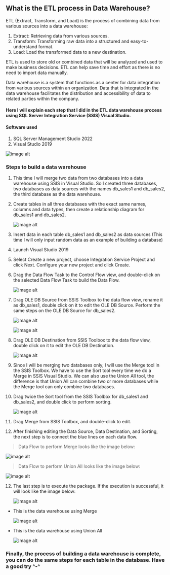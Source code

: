 ## What is the ETL process in Data Warehouse?

ETL (Extract, Transform, and Load) is the process of combining data from various sources into a data warehouse: 
1. Extract: Retrieving data from various sources.
2. Transform: Transforming raw data into a structured and easy-to-understand format.
3. Load: Load the transformed data to a new destination.

ETL is used to store old or combined data that will be analyzed and used to make business decisions. ETL can help save time and effort as there is no need to import data manually. 

Data warehouse is a system that functions as a center for data integration from various sources within an organization. Data that is integrated in the data warehouse facilitates the distribution and accessibility of data to related parties within the company.

#### Here I will explain each step that I did in the ETL data warehouse process using SQL Server Integration Service (SSIS) Visual Studio.
#### Software used
1. SQL Server Management Studio 2022
2. Visual Studio 2019

![image alt](https://github.com/Biancaninna/ETL-Data-Warehouse-Using-SQL-Server-Integration-Services-SSIS--Visual-Studio/blob/452dee0aa4c41f320f199e1e250dfd8b935c4c64/Union%20All%20Images/Terminology.png) 

### Steps to build a data warehouse

1. This time I will merge two data from two databases into a data warehouse using SSIS in Visual Studio. So I created three databases, two databases as data sources with the names db_sales1 and db_sales2, the third database as the data warehouse.

2. Create tables in all three databases with the exact same names, columns and data types, then create a relationship diagram for db_sales1 and db_sales2.

   ![image alt](https://github.com/Biancaninna/ETL-Data-Warehouse-Using-SQL-Server-Integration-Services-SSIS--Visual-Studio/blob/452dee0aa4c41f320f199e1e250dfd8b935c4c64/Union%20All%20Images/Diagram%20Relasi%20db.sales1.png)

3. Insert data in each table db_sales1 and db_sales2 as data sources (This time I will only input random data as an example of building a database)

4. Launch Visual Studio 2019

5. Select Create a new project, choose Integration Service Project and click Next. Configure your new project and click Create.

6. Drag the Data Flow Task to the Control Flow view, and double-click on the selected Data Flow Task to build the Data Flow.

    ![image alt](https://github.com/Biancaninna/ETL-Data-Warehouse-Using-SQL-Server-Integration-Services-SSIS--Visual-Studio/blob/452dee0aa4c41f320f199e1e250dfd8b935c4c64/Merge%20Images/Control%20Flow.png)

7. Drag OLE DB Source from SSIS Toolbox to the data flow view, rename it as db_sales1, double click on it to edit the OLE DB Source. Perform the same steps on the OLE DB Source for db_sales2.

   ![image alt](https://github.com/Biancaninna/ETL-Data-Warehouse-Using-SQL-Server-Integration-Services-SSIS--Visual-Studio/blob/452dee0aa4c41f320f199e1e250dfd8b935c4c64/Merge%20Images/OLE%20DB%20Source%20Editor%20db_sales1.png)

   ![image alt](https://github.com/Biancaninna/ETL-Data-Warehouse-Using-SQL-Server-Integration-Services-SSIS--Visual-Studio/blob/452dee0aa4c41f320f199e1e250dfd8b935c4c64/Merge%20Images/OLE%20DB%20Source%20Editor%20db_sales2.png)

8. Drag OLE DB Destination from SSIS Toolbox to the data flow view, double click on it to edit the OLE DB Destination. 

   ![image alt](https://github.com/Biancaninna/ETL-Data-Warehouse-Using-SQL-Server-Integration-Services-SSIS--Visual-Studio/blob/452dee0aa4c41f320f199e1e250dfd8b935c4c64/Merge%20Images/OLE%20DB%20Destination%20dw_overallsales.png)

9. Since I will be merging two databases only, I will use the Merge tool in the SSIS Toolbox. We have to use the Sort tool every time we do a Merge in SSIS Visual Studio. We can also use the Union All tool, the difference is that Union All can combine two or more databases while the Merge tool can only combine two databases. 
   
10. Drag twice the Sort tool from the SSIS Toolbox for db_sales1 and db_sales2, and double click to perform sorting.

    ![image alt](https://github.com/Biancaninna/ETL-Data-Warehouse-Using-SQL-Server-Integration-Services-SSIS--Visual-Studio/blob/452dee0aa4c41f320f199e1e250dfd8b935c4c64/Merge%20Images/Sorting.png)

12. Drag Merge from SSIS Toolbox, and double-click to edit.

13. After finishing editing the Data Source, Data Destination, and Sorting, the next step is to connect the blue lines on each data flow.

   > Data Flow to perform Merge looks like the image below:

  ![image alt](https://github.com/Biancaninna/ETL-Data-Warehouse-Using-SQL-Server-Integration-Services-SSIS--Visual-Studio/blob/452dee0aa4c41f320f199e1e250dfd8b935c4c64/Merge%20Images/Data%20Flow.png)

  > Data Flow to perform Union All looks like the image below:

 ![image alt](https://github.com/Biancaninna/ETL-Data-Warehouse-Using-SQL-Server-Integration-Services-SSIS--Visual-Studio/blob/452dee0aa4c41f320f199e1e250dfd8b935c4c64/Union%20All%20Images/Data%20Flow%20Task%203.png)  

12. The last step is to execute the package. If the execution is successful, it will look like the image below:

    ![image alt](https://github.com/Biancaninna/ETL-Data-Warehouse-Using-SQL-Server-Integration-Services-SSIS--Visual-Studio/blob/452dee0aa4c41f320f199e1e250dfd8b935c4c64/Merge%20Images/Package%20Execution%20Completed%20with%20Success.png)   

- This is the data warehouse using Merge

    ![image alt](https://github.com/Biancaninna/ETL-Data-Warehouse-Using-SQL-Server-Integration-Services-SSIS--Visual-Studio/blob/452dee0aa4c41f320f199e1e250dfd8b935c4c64/Merge%20Images/Final%20Data%20Warehouse.png)   

- This is the data warehouse using Union All

    ![image alt](https://github.com/Biancaninna/ETL-Data-Warehouse-Using-SQL-Server-Integration-Services-SSIS--Visual-Studio/blob/452dee0aa4c41f320f199e1e250dfd8b935c4c64/Union%20All%20Images/Final%20Data%20Warehouse%20For%20Customers%20Table.png)   
  

### Finally, the process of building a data warehouse is complete, you can do the same steps for each table in the database. Have a good try ^-^
